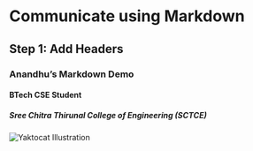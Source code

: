 # Communicate using Markdown  
## Step 1: Add Headers  
### Anandhu’s Markdown Demo  
#### BTech CSE Student  
#####  Sree Chitra Thirunal College of Engineering (SCTCE)
![Yaktocat Illustration](https://octodex.github.com/images/yaktocat.png)

